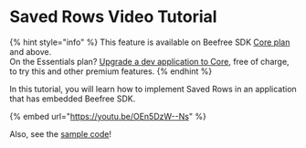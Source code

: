 # Saved Rows Video Tutorial

{% hint style="info" %}
This feature is available on Beefree SDK [Core plan](https://dam.beefree.io/pluginpricing) and above.\
On the Essentials plan? [Upgrade a dev application to Core](../../getting-started/readme/development-applications.md), free of charge, to try this and other premium features.
{% endhint %}

In this tutorial, you will learn how to implement Saved Rows in an application that has embedded Beefree SDK.

{% embed url="https://youtu.be/OEn5DzW--Ns" %}

Also, see the [sample code](https://github.com/BEE-Plugin/bee-plugin-webinars-demo-code)!

